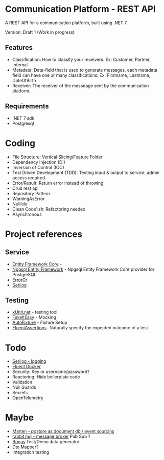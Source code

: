 # Communication Platform - REST API
A REST API for a communication platform, built using .NET 7.

Version: Draft 1 (Work in progress)

## Features
- Classification: How to classify your receivers. Ex: Customer, Partner, Internal
- Metadata: Data-field that is used to generate messages, each metadata field can have one or many classifications: Ex: Firstname, Lastname, DateOfBirth
- Receiver: The receiver of the messeage sent by the communication platform.

## Requirements
- .NET 7 sdk
- Postgresql

# Coding
- File Structure: Vertical Slicing/Feature Folder
- Dependency Injection (DI)
- Inversion of Control (IOC)
- Test Driven Development (TDD): Testing input & output to service, admin access required.
- Error/Result: Return error instead of throwing
- Crud rest api
- Repository Pattern    
- WarningAsError
- Nullible
- Clean Code'ish: Refactoring needed
- Asynchronous


# Project references
## Service
- [Entity Framework Core](https://github.com/dotnet/efcore) - 
- [Npgsql Entity Framework](https://github.com/npgsql/efcore.pg) - Npgsql Entity Framework Core provider for PostgreSQL
- [ErrorOr](URLhttps://github.com/amantinband/error-or)
- [Serilog](https://github.com/serilog/serilog)

## Testing
- [xUnit.net](https://github.com/xunit/xunit) - testing tool
- [FakeItEasy](https://fakeiteasy.github.io/) - Mocking
- [AutoFixture](https://github.com/AutoFixture/AutoFixture) - Fixture Setup
- [FluentAssertions](https://github.com/fluentassertions/fluentassertions)- Naturally specify the expected outcome of a test

# Todo
- [Serilog - logging](https://github.com/serilog/serilog)
- [Fluent Docker](https://github.com/mariotoffia/FluentDocker/)
- Security: Key or username/password?
- Reactoring: Hide boilerplate code
- Validation 
- Null Guards
- Secrets
- OpenTelemetry

# Maybe
- [Marten - postgre as document db / event sourcing](https://github.com/JasperFx/marten)
- [rabbit mq - message broker](https://www.rabbitmq.com/)  Pub Sub ?
- [Bogus](https://github.com/bchavez/Bogus) Test/Demo data generator
- Dto Mapper?
- Integration testing
